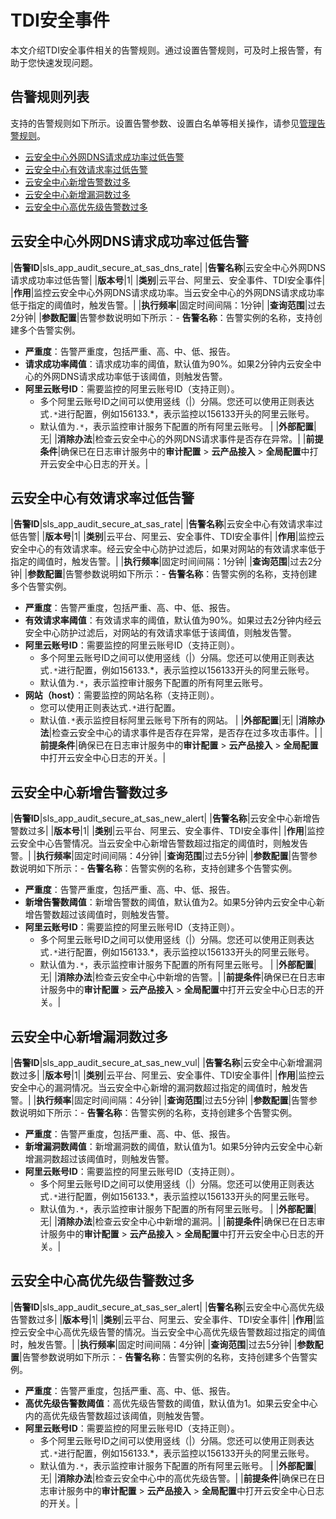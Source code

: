 # TDI安全事件

本文介绍TDI安全事件相关的告警规则。通过设置告警规则，可及时上报告警，有助于您快速发现问题。

## 告警规则列表

支持的告警规则如下所示。设置告警参数、设置白名单等相关操作，请参见[管理告警规则](/cn.zh-CN/应用中心（App）/日志审计服务/告警/管理告警规则.md)。

-   [云安全中心外网DNS请求成功率过低告警](#section_k7e_c0n_baz)
-   [云安全中心有效请求率过低告警](#section_fn2_qge_e0l)
-   [云安全中心新增告警数过多](#section_hdx_flo_zvm)
-   [云安全中心新增漏洞数过多](#section_e12_t1j_ru6)
-   [云安全中心高优先级告警数过多](#section_eg2_ubq_wra)

## 云安全中心外网DNS请求成功率过低告警

|**告警ID**|sls\_app\_audit\_secure\_at\_sas\_dns\_rate|
|**告警名称**|云安全中心外网DNS请求成功率过低告警|
|**版本号**|1|
|**类别**|云平台、阿里云、安全事件、TDI安全事件|
|**作用**|监控云安全中心外网DNS请求成功率。当云安全中心的外网DNS请求成功率低于指定的阈值时，触发告警。|
|**执行频率**|固定时间间隔：1分钟|
|**查询范围**|过去2分钟|
|**参数配置**|告警参数说明如下所示：-   **告警名称**：告警实例的名称，支持创建多个告警实例。
-   **严重度**：告警严重度，包括严重、高、中、低、报告。
-   **请求成功率阈值**：请求成功率的阈值，默认值为90%。如果2分钟内云安全中心的外网DNS请求成功率低于该阈值，则触发告警。
-   **阿里云账号ID**：需要监控的阿里云账号ID（支持正则）。
    -   多个阿里云账号ID之间可以使用竖线（\|）分隔。您还可以使用正则表达式`.*`进行配置，例如156133.\*，表示监控以156133开头的阿里云账号。
    -   默认值为`.*`，表示监控审计服务下配置的所有阿里云账号。 |
|**外部配置**|无|
|**消除办法**|检查云安全中心的外网DNS请求事件是否存在异常。|
|**前提条件**|确保已在日志审计服务中的**审计配置** \> **云产品接入** \> **全局配置**中打开云安全中心日志的开关。|

## 云安全中心有效请求率过低告警

|**告警ID**|sls\_app\_audit\_secure\_at\_sas\_rate|
|**告警名称**|云安全中心有效请求率过低告警|
|**版本号**|1|
|**类别**|云平台、阿里云、安全事件、TDI安全事件|
|**作用**|监控云安全中心的有效请求率。经云安全中心防护过滤后，如果对网站的有效请求率低于指定的阈值时，触发告警。|
|**执行频率**|固定时间间隔：1分钟|
|**查询范围**|过去2分钟|
|**参数配置**|告警参数说明如下所示：-   **告警名称**：告警实例的名称，支持创建多个告警实例。
-   **严重度**：告警严重度，包括严重、高、中、低、报告。
-   **有效请求率阈值**：有效请求率的阈值，默认值为90%。如果过去2分钟内经云安全中心防护过滤后，对网站的有效请求率低于该阈值，则触发告警。
-   **阿里云账号ID**：需要监控的阿里云账号ID（支持正则）。
    -   多个阿里云账号ID之间可以使用竖线（\|）分隔。您还可以使用正则表达式`.*`进行配置，例如156133.\*，表示监控以156133开头的阿里云账号。
    -   默认值为`.*`，表示监控审计服务下配置的所有阿里云账号。
-   **网站（host）**：需要监控的网站名称（支持正则）。
    -   您可以使用正则表达式`.*`进行配置。
    -   默认值`.*`表示监控目标阿里云账号下所有的网站。 |
|**外部配置**|无|
|**消除办法**|检查云安全中心的请求事件是否存在异常，是否存在过多攻击事件。|
|**前提条件**|确保已在日志审计服务中的**审计配置** \> **云产品接入** \> **全局配置**中打开云安全中心日志的开关。|

## 云安全中心新增告警数过多

|**告警ID**|sls\_app\_audit\_secure\_at\_sas\_new\_alert|
|**告警名称**|云安全中心新增告警数过多|
|**版本号**|1|
|**类别**|云平台、阿里云、安全事件、TDI安全事件|
|**作用**|监控云安全中心告警情况。当云安全中心新增告警数超过指定的阈值时，则触发告警。|
|**执行频率**|固定时间间隔：4分钟|
|**查询范围**|过去5分钟|
|**参数配置**|告警参数说明如下所示：-   **告警名称**：告警实例的名称，支持创建多个告警实例。
-   **严重度**：告警严重度，包括严重、高、中、低、报告。
-   **新增告警数阈值**：新增告警数的阈值，默认值为2。如果5分钟内云安全中心新增告警数超过该阈值时，则触发告警。
-   **阿里云账号ID**：需要监控的阿里云账号ID（支持正则）。
    -   多个阿里云账号ID之间可以使用竖线（\|）分隔。您还可以使用正则表达式`.*`进行配置，例如156133.\*，表示监控以156133开头的阿里云账号。
    -   默认值为`.*`，表示监控审计服务下配置的所有阿里云账号。 |
|**外部配置**|无|
|**消除办法**|检查云安全中心中新增的告警。|
|**前提条件**|确保已在日志审计服务中的**审计配置** \> **云产品接入** \> **全局配置**中打开云安全中心日志的开关。|

## 云安全中心新增漏洞数过多

|**告警ID**|sls\_app\_audit\_secure\_at\_sas\_new\_vul|
|**告警名称**|云安全中心新增漏洞数过多|
|**版本号**|1|
|**类别**|云平台、阿里云、安全事件、TDI安全事件|
|**作用**|监控云安全中心的漏洞情况。当云安全中心新增的漏洞数超过指定的阈值时，触发告警。|
|**执行频率**|固定时间间隔：4分钟|
|**查询范围**|过去5分钟|
|**参数配置**|告警参数说明如下所示：-   **告警名称**：告警实例的名称，支持创建多个告警实例。
-   **严重度**：告警严重度，包括严重、高、中、低、报告。
-   **新增漏洞数阈值**：新增漏洞数的阈值，默认值为1。如果5分钟内云安全中心新增漏洞数超过该阈值时，则触发告警。
-   **阿里云账号ID**：需要监控的阿里云账号ID（支持正则）。
    -   多个阿里云账号ID之间可以使用竖线（\|）分隔。您还可以使用正则表达式`.*`进行配置，例如156133.\*，表示监控以156133开头的阿里云账号。
    -   默认值为`.*`，表示监控审计服务下配置的所有阿里云账号。 |
|**外部配置**|无|
|**消除办法**|检查云安全中心中新增的漏洞。|
|**前提条件**|确保已在日志审计服务中的**审计配置** \> **云产品接入** \> **全局配置**中打开云安全中心日志的开关。|

## 云安全中心高优先级告警数过多

|**告警ID**|sls\_app\_audit\_secure\_at\_sas\_ser\_alert|
|**告警名称**|云安全中心高优先级告警数过多|
|**版本号**|1|
|**类别**|云平台、阿里云、安全事件、TDI安全事件|
|**作用**|监控云安全中心高优先级告警的情况。当云安全中心高优先级告警数超过指定的阈值时，触发告警。|
|**执行频率**|固定时间间隔：4分钟|
|**查询范围**|过去5分钟|
|**参数配置**|告警参数说明如下所示：-   **告警名称**：告警实例的名称，支持创建多个告警实例。
-   **严重度**：告警严重度，包括严重、高、中、低、报告。
-   **高优先级告警数阈值**：高优先级告警数的阈值，默认值为1。如果云安全中心内的高优先级告警数超过该阈值，则触发告警。
-   **阿里云账号ID**：需要监控的阿里云账号ID（支持正则）。
    -   多个阿里云账号ID之间可以使用竖线（\|）分隔。您还可以使用正则表达式`.*`进行配置，例如156133.\*，表示监控以156133开头的阿里云账号。
    -   默认值为`.*`，表示监控审计服务下配置的所有阿里云账号。 |
|**外部配置**|无|
|**消除办法**|检查云安全中心中的高优先级告警。|
|**前提条件**|确保已在日志审计服务中的**审计配置** \> **云产品接入** \> **全局配置**中打开云安全中心日志的开关。|

